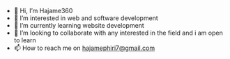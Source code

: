 - 👋 Hi, I’m Hajame360
- 👀 I’m interested in web and software development
- 🌱 I’m currently learning website development
- 💞️ I’m looking to collaborate with any interested in the field and i am open to learn
- 📫 How to reach me on hajamephiri7@gmail.com

<!---
Hajame360/Hajame360 is a ✨ special ✨ repository because its `README.md` (this file) appears on your GitHub profile.
You can click the Preview link to take a look at your changes.
--->
